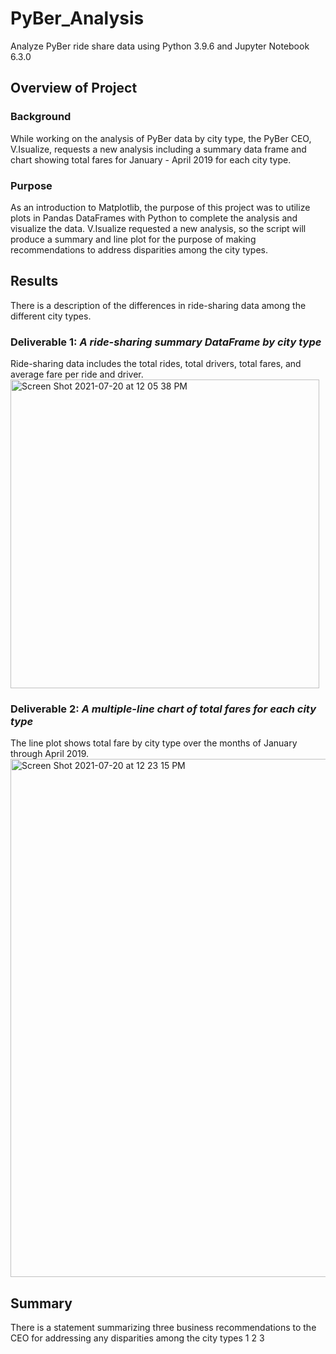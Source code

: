 # PyBer_Analysis
Analyze PyBer ride share data using Python 3.9.6 and Jupyter Notebook 6.3.0

## Overview of Project

### Background
While working on the analysis of PyBer data by city type, the PyBer CEO, V.Isualize, requests a new analysis including a summary data frame and chart showing total fares for January - April 2019 for each city type. 

### Purpose
As an introduction to Matplotlib, the purpose of this project was to utilize plots in Pandas DataFrames with Python to complete the analysis and visualize the data. 
V.Isualize requested a new analysis, so the script will produce a summary and line plot for the purpose of making recommendations to address disparities among the city types. 


## Results
There is a description of the differences in ride-sharing data among the different city types. 

### Deliverable 1: _A ride-sharing summary DataFrame by city type_
Ride-sharing data includes the total rides, total drivers, total fares, and average fare per ride and driver.
<img width="494" alt="Screen Shot 2021-07-20 at 12 05 38 PM" src="https://user-images.githubusercontent.com/85946042/126365962-dc357978-6a9c-49dd-9814-cbb448f59a53.png">

### Deliverable 2: _A multiple-line chart of total fares for each city type_
The line plot shows total fare by city type over the months of January through April 2019.
<img width="829" alt="Screen Shot 2021-07-20 at 12 23 15 PM" src="https://user-images.githubusercontent.com/85946042/126368313-2bf5e083-dc73-4bbd-a7fb-67b03d7a9cc7.png">


## Summary
There is a statement summarizing three business recommendations to the CEO for addressing any disparities among the city types
1
2
3
